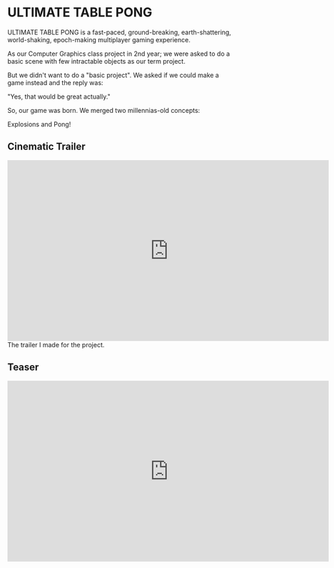 # ULTIMATE TABLE PONG
ULTIMATE TABLE PONG is a fast-paced, ground-breaking, earth-shattering,
world-shaking, epoch-making multiplayer gaming experience.

<pong image temp>

As our Computer Graphics class project in 2nd year; we were asked to do a basic scene with few intractable objects as our term project. 

But we didn't want to do a "basic project". We asked if we could make a game instead and the reply was: 

"Yes, that would be great actually."

So, our game was born. We merged two millennias-old concepts: 

Explosions and Pong!


## Cinematic Trailer

<iframe width="720" height="405" src="https://www.youtube-nocookie.com/embed/jPfKx-NIeQ0" title="YouTube video player" frameborder="0" allow="accelerometer; autoplay; clipboard-write; encrypted-media; gyroscope; picture-in-picture" allowfullscreen></iframe>
The trailer I made for the project.



## Teaser

<iframe width="720" height="405" src="https://www.youtube-nocookie.com/embed/jPfKx-NIeQ0" title="YouTube video player" frameborder="0" allow="accelerometer; autoplay; clipboard-write; encrypted-media; gyroscope; picture-in-picture" allowfullscreen></iframe>
